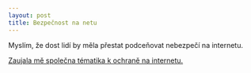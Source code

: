```yaml
---
layout: post
title: Bezpečnost na netu
---
```


Myslím, že dost lidí by měla přestat podceňovat nebezpečí na internetu.

<a href="https://www.youtube.com/watch?v=ogxG3zRaxTw">Zaujala mě společna tématika k ochraně na internetu.</a>


